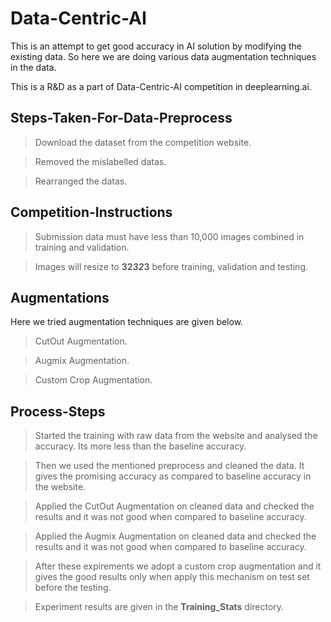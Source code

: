 # Data-Centric-AI
This is an attempt to get good accuracy in AI solution by modifying the existing data. So here we are doing various data augmentation techniques in the data.

This is a R&D as a part of Data-Centric-AI competition in deeplearning.ai.

## Steps-Taken-For-Data-Preprocess
> Download the dataset from the competition website.

> Removed the mislabelled datas.

> Rearranged the datas.
## Competition-Instructions
> Submission data must have less than 10,000 images combined in training and validation.

> Images will resize to **32*32*3** before training, validation and testing.

## Augmentations
Here we tried augmentation techniques are given below.
> CutOut Augmentation.

> Augmix Augmentation.

> Custom Crop Augmentation.

## Process-Steps
 >  Started the training with raw data from the website and analysed the accuracy. Its more less than the baseline accuracy.
 
 >  Then we used the mentioned preprocess and cleaned the data. It gives the promising accuracy as compared to baseline accuracy in the website.
 
 >  Applied the CutOut Augmentation on cleaned data and checked the results and it was not good when compared to baseline accuracy.
 
 >  Applied the Augmix Augmentation on cleaned data and checked the results and it was not good when compared to baseline accuracy.
 
 >  After these expirements we adopt a custom crop augmentation and it gives the good results only when apply this mechanism on test set before the testing.
 
 >  Experiment results are given in the **Training_Stats** directory.
